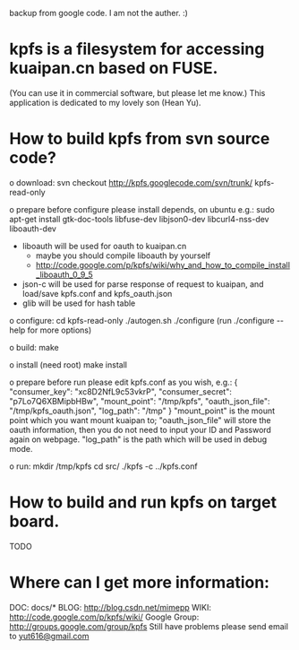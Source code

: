 backup from google code. I am not the auther. :)


kpfs is a filesystem for accessing kuaipan.cn based on FUSE.
=====================================================
(You can use it in commercial software, but please let me know.)
This application is dedicated to my lovely son (Hean Yu).

How to build kpfs from svn source code?
=====================================================
o download:
  svn checkout http://kpfs.googlecode.com/svn/trunk/ kpfs-read-only

o prepare before configure
  please install depends, on ubuntu e.g.:
  sudo apt-get install gtk-doc-tools libfuse-dev libjson0-dev libcurl4-nss-dev liboauth-dev

  - liboauth will be used for oauth to kuaipan.cn
    - maybe you should compile liboauth by yourself
    - http://code.google.com/p/kpfs/wiki/why_and_how_to_compile_install_liboauth_0_9_5
  - json-c will be used for parse response of request to kuaipan, and load/save kpfs.conf and kpfs_oauth.json
  - glib will be used for hash table

o configure:
  cd kpfs-read-only
  ./autogen.sh
  ./configure
  (run ./configure --help for more options)

o build:
  make

o install (need root)
  make install

o prepare before run
  please edit kpfs.conf as you wish, e.g.:
{
        "consumer_key": "xc8D2NfL9c53vkrP",
        "consumer_secret": "p7Lo7Q6XBMipbHBw",
        "mount_point": "/tmp/kpfs",
        "oauth_json_file": "/tmp/kpfs_oauth.json",
        "log_path": "/tmp"
}
  "mount_point" is the mount point which you want mount kuaipan to;
  "oauth_json_file" will store the oauth information, then you do not need to input your ID and Password again on webpage.
  "log_path" is the path which will be used in debug mode.

o run:
  mkdir /tmp/kpfs
  cd src/
  ./kpfs -c ../kpfs.conf

How to build and run kpfs on target board.
=====================================================
TODO

Where can I get more information:
=====================================================
DOC:  docs/* 
BLOG: http://blog.csdn.net/mimepp
WIKI: http://code.google.com/p/kpfs/wiki/
Google Group: http://groups.google.com/group/kpfs
Still have problems please send email to yut616@gmail.com
